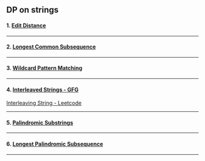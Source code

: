 ## DP on strings

#### 1. [ Edit Distance ](https://www.spoj.com/problems/EDIST/)

---

#### 2. [ Longest Common Subsequence ](https://www.spoj.com/problems/LCS0/)

---

#### 3. [ Wildcard Pattern Matching ](https://www.geeksforgeeks.org/problems/wildcard-pattern-matching/1)

---

#### 4. [ Interleaved Strings - GFG ](https://practice.geeksforgeeks.org/problems-preview/interleaved-strings/1)

[ Interleaving String - Leetcode](https://leetcode.com/problems/interleaving-string/description/)

---

#### 5. [ Palindromic Substrings ](https://leetcode.com/problems/palindromic-substrings/description/)

---

#### 6. [ Longest Palindromic Subsequence ](https://leetcode.com/problems/longest-palindromic-subsequence/)

---
